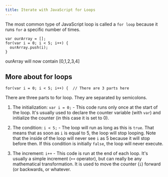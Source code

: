```yaml
---
title: Iterate with JavaScript for Loops
---
```

The most common type of JavaScript loop is called a `for loop` because it runs `for` a specific number of times.

    var ourArray = [];
    for(var i = 0; i < 5; i++) {
      ourArray.push(i);
    }

ourArray will now contain [0,1,2,3,4]

## More about for loops

    for(var i = 0; i < 5; i++) {  // There are 3 parts here

There are three parts to for loop. They are separated by semicolons.

1.  The initialization: `var i = 0;` - This code runs only once at the start of the loop. It's usually used to declare the counter variable (with `var`) and initialize the counter (in this case it is set to 0).

2.  The condition: `i < 5;` - The loop will run as long as this is `true`. That means that as soon as `i` is equal to 5, the loop will stop looping. Note that the inside of the loop will never see `i` as 5 because it will stop before then. If this condition is initially `false`, the loop will never execute.

3.  The increment: `i++` - This code is run at the end of each loop. It's usually a simple increment (`++` operator), but can really be any mathematical transformation. It is used to move the counter (`i`) forward (or backwards, or whatever.